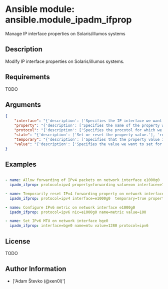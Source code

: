 # Ansible module: ansible.module_ipadm_ifprop


Manage IP interface properties on Solaris/illumos systems

## Description

Modify IP interface properties on Solaris/illumos systems.

## Requirements

TODO

## Arguments

``` json
{
    "interface": "{'description': ['Specifies the IP interface we want to manage.'], 'required': True, 'aliases': ['nic']}",
    "property": "{'description': ['Specifies the name of the property we want to manage.'], 'required': True, 'aliases': ['name']}",
    "protocol": "{'description': ['Specifies the procotol for which we want to manage properties.'], 'required': True}",
    "state": "{'description': ['Set or reset the property value.'], 'required': False, 'default': 'present', 'choices': ['present', 'absent', 'reset']}",
    "temporary": "{'description': ['Specifies that the property value is temporary. Temporary property values do not persist across reboots.'], 'required': False, 'default': False}",
    "value": "{'description': ['Specifies the value we want to set for the property.'], 'required': False}",
}
```

## Examples


``` yaml

- name: Allow forwarding of IPv4 packets on network interface e1000g0
  ipadm_ifprop: protocol=ipv4 property=forwarding value=on interface=e1000g0

- name: Temporarily reset IPv4 forwarding property on network interface e1000g0
  ipadm_ifprop: protocol=ipv4 interface=e1000g0  temporary=true property=forwarding state=reset

- name: Configure IPv6 metric on network interface e1000g0
  ipadm_ifprop: protocol=ipv6 nic=e1000g0 name=metric value=100

- name: Set IPv6 MTU on network interface bge0
  ipadm_ifprop: interface=bge0 name=mtu value=1280 protocol=ipv6

```

## License

TODO

## Author Information
  - ['Adam Števko (@xen0l)']
